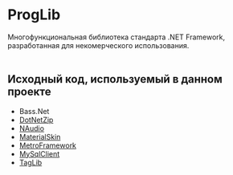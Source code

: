 # ProgLib
Многофункциональная библиотека стандарта .NET Framework, разработанная для некомерческого использования.
</br>
</br>
## Исходный код, используемый в данном проекте
* Bass.Net
* [DotNetZip](https://github.com/DinoChiesa/DotNetZip)
* [NAudio](https://github.com/naudio/NAudio)
* [MaterialSkin](https://github.com/IgnaceMaes/MaterialSkin)
* [MetroFramework](https://github.com/thielj/MetroFramework)
* [MySqlClient](https://github.com/mysql/mysql-connector-net)
* [TagLib](https://github.com/taglib/taglib)
